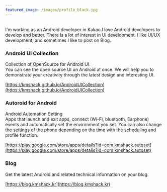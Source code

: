 ```yaml
---
featured_image: /images/profile_black.jpg
---
```


<br>
I'm working as an Android developer in Kakao.I love Android developers to develop and better. There is a lot of interest in UI development. I like UI/UX development, and sometimes I like to post on Blog. 

<br>

### Android UI Collection  
Collection of OpenSource for Android UI.  
You can see the open source UI on Android at once. We will help you to demonstrate your creativity through the latest design and interesting UI.  

[https://kmshack.github.io/AndroidUICollection](https://kmshack.github.io/AndroidUICollection)  


### Autoroid for Android    
Android Automation Setting  
Apps that launch and exit apps, connect (Wi-Fi, bluetooth, Earphone) events and automatically set the environment you set. You can also change the settings of the phone depending on the time with the scheduling and profile function.

[https://play.google.com/store/apps/details?id=com.kmshack.autoset](https://play.google.com/store/apps/details?id=com.kmshack.autoset)


### Blog  
Get the latest Android and related technical information on your blog.  

[https://blog.kmshack.kr](https://blog.kmshack.kr)
